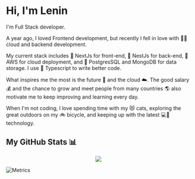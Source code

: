 # Hi, I'm Lenin

I'm Full Stack developer.

A year ago, I loved Frontend development, but recently I fell in love with 🥳🥳 cloud and backend development.

My current stack includes 🔧 NextJs for front-end, 🔧 NestJs for back-end, 🔧 AWS for cloud deployment, and 🔧 PostgresSQL and MongoDB for data storage. I use 🔧 Typescript to write better code.

What inspires me the most is the future 🚀 and the cloud ☁️. The good salary 💰 and the chance to grow and meet people from many countries 🌎 also motivate me to keep improving and learning every day.

When I'm not coding, I love spending time with my 😻 cats, exploring the great outdoors on my 🚲 bicycle, and keeping up with the latest 💻📱 technology.
## My GitHub Stats 📊

<div align="center">
   <a href="https://github.com/anuraghazra/github-readme-stats">
      <img align="center" src="https://github-readme-stats.vercel.app/api?username=leninner&count_private=true&show_icons=true&theme=radical" />
   </a>
</div>

![Metrics](https://metrics.lecoq.io/leninner?template=classic&habits=1&achievements=1&wakatime=1&habits.from=200&habits.days=14&habits.facts=true&habits.charts=false&habits.trim=false&achievements.threshold=S&achievements.secrets=true&achievements.display=compact&achievements.limit=0&wakatime.days=7&wakatime.sections=time%2C%20projects%2C%20projects-graphs%2C%20languages%2C%20languages-graphs%2C%20editors%2C%20os&wakatime.limit=5&wakatime.url=https%3A%2F%2Fwakatime.com&wakatime.user=current&config.timezone=America%2FGuayaquil)

<!---
Leninner/Leninner is a ✨ special ✨ repository because its `README.md` (this file) appears on your GitHub profile.
You can click the Preview link to take a look at your changes.
--->

